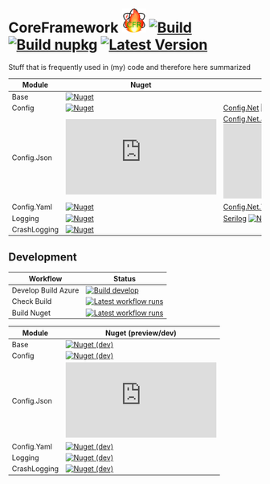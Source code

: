 # CoreFramework <img src="CFR-128.png" width="48" /> [![Build](https://dev.azure.com/litetex/CoreFramework/_apis/build/status/Master?label=build%20)](https://dev.azure.com/litetex/CoreFramework/_build/latest?definitionId=6) [![Build nupkg](https://img.shields.io/github/workflow/status/litetex/CoreFramework/Master%20CI?label=build%20nupkg)](https://github.com/litetex/CoreFramework/actions?query=workflow%3A%22Master+CI%22) [![Latest Version](https://img.shields.io/github/v/release/litetex/CoreFramework?style=flat-square)](https://github.com/litetex/CoreFramework/releases)
Stuff that is frequently used in (my) code and therefore here summarized


| Module | Nuget | Alternatives |
| ------ | -------------- | --- |
| Base | [![Nuget](https://img.shields.io/nuget/v/Litetex.CoreFramework.Base?style=flat-square)](https://www.nuget.org/packages/Litetex.CoreFramework.Base) |
| Config | [![Nuget](https://img.shields.io/nuget/v/Litetex.CoreFramework.Config?style=flat-square)](https://www.nuget.org/packages/Litetex.CoreFramework.Config)| [Config.Net](https://github.com/aloneguid/config) [![Nuget](https://img.shields.io/nuget/v/Config.Net)](https://www.nuget.org/packages/Config.Net/) |
| Config.Json | [![Nuget](https://img.shields.io/nuget/v/Litetex.CoreFramework.Config.Json?style=flat-square)](https://www.nuget.org/packages/Litetex.CoreFramework.Config.Json)| [Config.Net.Json](https://github.com/aloneguid/config/blob/master/doc/Stores_JsonFile.md) [![Nuget](https://img.shields.io/nuget/v/Config.Net.Json)](https://www.nuget.org/packages/Config.Net.Json/) |
| Config.Yaml | [![Nuget](https://img.shields.io/nuget/v/Litetex.CoreFramework.Config.Yaml?style=flat-square)](https://www.nuget.org/packages/Litetex.CoreFramework.Config.Yaml)| [Config.Net.Yaml](https://github.com/aloneguid/config/tree/master/src/Config.Net.Yaml) [![Nuget](https://img.shields.io/nuget/v/Config.Net.Yaml)](https://www.nuget.org/packages/Config.Net.Yaml/) |
| Logging | [![Nuget](https://img.shields.io/nuget/v/Litetex.CoreFramework.Logging?style=flat-square)](https://www.nuget.org/packages/Litetex.CoreFramework.Logging)|  [Serilog](https://github.com/serilog/serilog) [![Nuget](https://img.shields.io/nuget/v/Serilog)](https://www.nuget.org/packages/Serilog/) |
| CrashLogging | [![Nuget](https://img.shields.io/nuget/v/Litetex.CoreFramework.CrashLogging?style=flat-square)](https://www.nuget.org/packages/Litetex.CoreFramework.CrashLogging) | |


## Development 
| Workflow | Status |
| --- | --- |
| Develop Build Azure | [![Build develop](https://dev.azure.com/litetex/CoreFramework/_apis/build/status/Develop?label=build%20develop)](https://dev.azure.com/litetex/CoreFramework/_build/latest?definitionId=4)  |
| Check Build | [![Latest workflow runs](https://img.shields.io/github/workflow/status/litetex/CoreFramework/Check%20Build/develop)](https://github.com/litetex/CoreFramework/actions?query=workflow%3A%22Check+Build%22+branch%3Adevelop) |
| Build Nuget | [![Latest workflow runs](https://img.shields.io/github/workflow/status/litetex/CoreFramework/Build%20Nuget/develop)](https://github.com/litetex/CoreFramework/actions?query=workflow%3A%22Build+Nuget%22+branch%3Adevelop) |


| Module | Nuget (preview/dev) |
| ------ | ----------- |
| Base | [![Nuget (dev)](https://img.shields.io/nuget/vpre/Litetex.CoreFramework.Base?label=nuget%20%28dev%29&style=flat-square)](https://www.nuget.org/packages/Litetex.CoreFramework.Base) |
| Config | [![Nuget (dev)](https://img.shields.io/nuget/vpre/Litetex.CoreFramework.Config?label=nuget%20%28dev%29&style=flat-square)](https://www.nuget.org/packages/Litetex.CoreFramework.Config) |
| Config.Json | [![Nuget (dev)](https://img.shields.io/nuget/vpre/Litetex.CoreFramework.Config.Json?label=nuget%20%28dev%29&style=flat-square)](https://www.nuget.org/packages/Litetex.CoreFramework.Config.Json) | 
| Config.Yaml | [![Nuget (dev)](https://img.shields.io/nuget/vpre/Litetex.CoreFramework.Config.Yaml?label=nuget%20%28dev%29&style=flat-square)](https://www.nuget.org/packages/Litetex.CoreFramework.Config.Yaml) | 
| Logging | [![Nuget (dev)](https://img.shields.io/nuget/vpre/Litetex.CoreFramework.Logging?label=nuget%20%28dev%29&style=flat-square)](https://www.nuget.org/packages/Litetex.CoreFramework.Logging) |
| CrashLogging | [![Nuget (dev)](https://img.shields.io/nuget/vpre/Litetex.CoreFramework.CrashLogging?label=nuget%20%28dev%29&style=flat-square)](https://www.nuget.org/packages/Litetex.CoreFramework.CrashLogging) |
